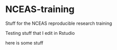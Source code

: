 # NCEAS-training
Stuff for the NCEAS reproducible research training

Testing stuff that I edit in Rstudio

here is some stuff